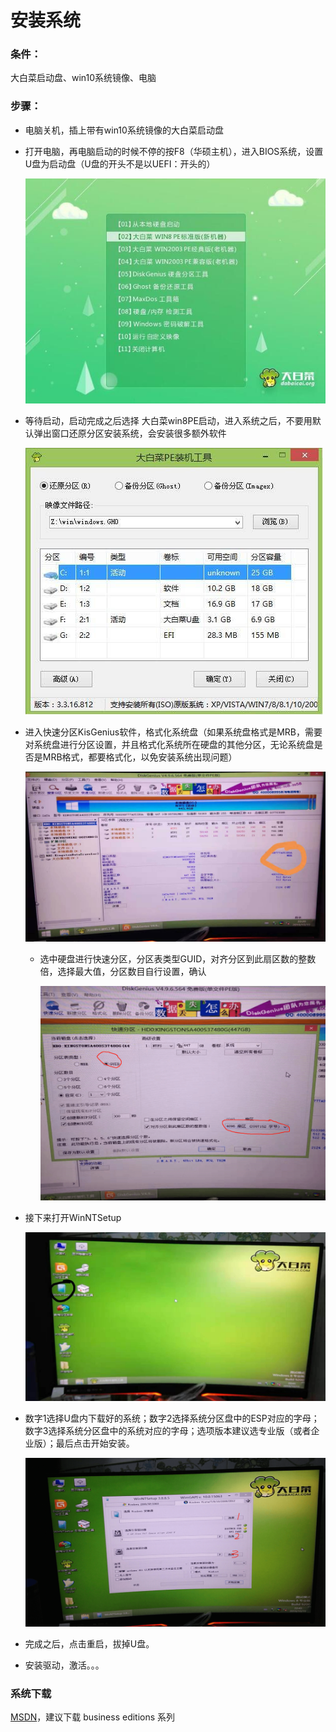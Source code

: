 # 安装系统

### 条件：

大白菜启动盘、win10系统镜像、电脑

### 步骤：

- 电脑关机，插上带有win10系统镜像的大白菜启动盘

- 打开电脑，再电脑启动的时候不停的按F8（华硕主机），进入BIOS系统，设置U盘为启动盘（U盘的开头不是以UEFI：开头的）

  ![启动](./assets/15-1Z920094430200.jpg)

- 等待启动，启动完成之后选择 大白菜win8PE启动，进入系统之后，不要用默认弹出窗口还原分区安装系统，会安装很多额外软件

  ![装机](./assets/15-1Z92009443V07.jpg)

- 进入快速分区KisGenius软件，格式化系统盘（如果系统盘格式是MRB，需要对系统盘进行分区设置，并且格式化系统所在硬盘的其他分区，无论系统盘是否是MRB格式，都要格式化，以免安装系统出现问题）

  ![系统盘格式](./assets/20191221165930.jpg)

  - 选中硬盘进行快速分区，分区表类型GUID，对齐分区到此扇区数的整数倍，选择最大值，分区数目自行设置，确认

    ![分区](./assets/20191221172304.png)

- 接下来打开WinNTSetup 

  ![Win](./assets/20191223234352.jpg)

- 数字1选择U盘内下载好的系统；数字2选择系统分区盘中的ESP对应的字母；数字3选择系统分区盘中的系统对应的字母；选项版本建议选专业版（或者企业版）；最后点击开始安装。

  ![WIn](./assets/1577116064.jpg)

- 完成之后，点击重启，拔掉U盘。

- 安装驱动，激活。。。

### 系统下载

[MSDN](https://msdn.itellyou.cn)，建议下载 business editions 系列

